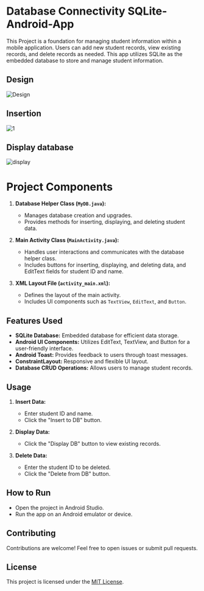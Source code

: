 # Database Connectivity SQLite-Android-App
This Project is a foundation for managing student information within a mobile application. Users can add new student records, view existing records, and delete records as needed.  This app utilizes SQLite as the embedded database to store and manage student information.
## Design
![Design ](https://github.com/Rudy9025/Database-Connectivity-SQLite-Android-App/assets/95328967/4da7b199-6a6c-41f6-be0b-5396fe0beced)
## Insertion
![1](https://github.com/Rudy9025/Database-Connectivity-SQLite-Android-App/assets/95328967/05eb8fd1-a3b0-4450-821d-368d60aead01)
## Display database
![display](https://github.com/Rudy9025/Database-Connectivity-SQLite-Android-App/assets/95328967/2fe631ae-afd8-492d-a43a-15977645023d)

# Project Components
1. **Database Helper Class (`MyDB.java`):**
   - Manages database creation and upgrades.
   - Provides methods for inserting, displaying, and deleting student data.

2. **Main Activity Class (`MainActivity.java`):**
   - Handles user interactions and communicates with the database helper class.
   - Includes buttons for inserting, displaying, and deleting data, and EditText fields for student ID and name.

3. **XML Layout File (`activity_main.xml`):**
   - Defines the layout of the main activity.
   - Includes UI components such as `TextView`, `EditText`, and `Button`.

## Features Used

- **SQLite Database:** Embedded database for efficient data storage.
- **Android UI Components:** Utilizes EditText, TextView, and Button for a user-friendly interface.
- **Android Toast:** Provides feedback to users through toast messages.
- **ConstraintLayout:** Responsive and flexible UI layout.
- **Database CRUD Operations:** Allows users to manage student records.

## Usage

1. **Insert Data:**
   - Enter student ID and name.
   - Click the "Insert to DB" button.

2. **Display Data:**
   - Click the "Display DB" button to view existing records.

3. **Delete Data:**
   - Enter the student ID to be deleted.
   - Click the "Delete from DB" button.

## How to Run

- Open the project in Android Studio.
- Run the app on an Android emulator or device.

## Contributing

Contributions are welcome! Feel free to open issues or submit pull requests.

## License

This project is licensed under the [MIT License](LICENSE).


